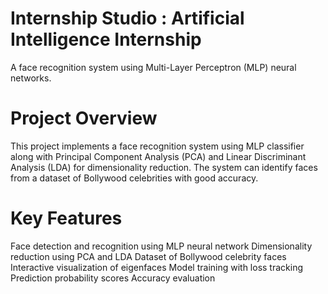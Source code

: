 # Internship Studio : Artificial Intelligence Internship
A face recognition system using Multi-Layer Perceptron (MLP) neural networks.
# Project Overview
This project implements a face recognition system using MLP classifier along with Principal Component Analysis (PCA) and Linear Discriminant Analysis (LDA) for dimensionality reduction. The system can identify faces from a dataset of Bollywood celebrities with good accuracy.
# Key Features
Face detection and recognition using MLP neural network
Dimensionality reduction using PCA and LDA
Dataset of Bollywood celebrity faces
Interactive visualization of eigenfaces
Model training with loss tracking
Prediction probability scores
Accuracy evaluation
